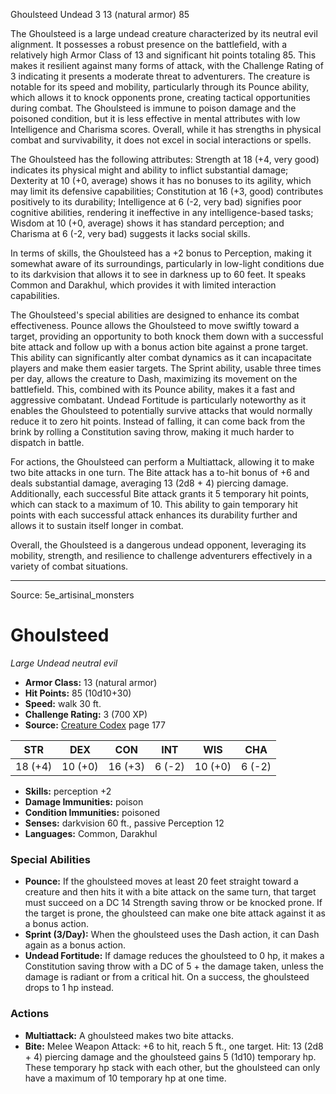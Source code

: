 <MonsterName/>Ghoulsteed</MonsterName>
<CreatureType/>Undead</CreatureType>
<CR/>3</CR>
<AC/>13 (natural armor)</AC>
<HP/>85</HP>
<summary>The Ghoulsteed is a large undead creature characterized by its neutral evil alignment. It possesses a robust presence on the battlefield, with a relatively high Armor Class of 13 and significant hit points totaling 85. This makes it resilient against many forms of attack, with the Challenge Rating of 3 indicating it presents a moderate threat to adventurers. The creature is notable for its speed and mobility, particularly through its Pounce ability, which allows it to knock opponents prone, creating tactical opportunities during combat. The Ghoulsteed is immune to poison damage and the poisoned condition, but it is less effective in mental attributes with low Intelligence and Charisma scores. Overall, while it has strengths in physical combat and survivability, it does not excel in social interactions or spells.</summary>

<detail>

The Ghoulsteed has the following attributes: Strength at 18 (+4, very good) indicates its physical might and ability to inflict substantial damage; Dexterity at 10 (+0, average) shows it has no bonuses to its agility, which may limit its defensive capabilities; Constitution at 16 (+3, good) contributes positively to its durability; Intelligence at 6 (-2, very bad) signifies poor cognitive abilities, rendering it ineffective in any intelligence-based tasks; Wisdom at 10 (+0, average) shows it has standard perception; and Charisma at 6 (-2, very bad) suggests it lacks social skills.

In terms of skills, the Ghoulsteed has a +2 bonus to Perception, making it somewhat aware of its surroundings, particularly in low-light conditions due to its darkvision that allows it to see in darkness up to 60 feet. It speaks Common and Darakhul, which provides it with limited interaction capabilities.

The Ghoulsteed's special abilities are designed to enhance its combat effectiveness. Pounce allows the Ghoulsteed to move swiftly toward a target, providing an opportunity to both knock them down with a successful bite attack and follow up with a bonus action bite against a prone target. This ability can significantly alter combat dynamics as it can incapacitate players and make them easier targets. The Sprint ability, usable three times per day, allows the creature to Dash, maximizing its movement on the battlefield. This, combined with its Pounce ability, makes it a fast and aggressive combatant. Undead Fortitude is particularly noteworthy as it enables the Ghoulsteed to potentially survive attacks that would normally reduce it to zero hit points. Instead of falling, it can come back from the brink by rolling a Constitution saving throw, making it much harder to dispatch in battle.

For actions, the Ghoulsteed can perform a Multiattack, allowing it to make two bite attacks in one turn. The Bite attack has a to-hit bonus of +6 and deals substantial damage, averaging 13 (2d8 + 4) piercing damage. Additionally, each successful Bite attack grants it 5 temporary hit points, which can stack to a maximum of 10. This ability to gain temporary hit points with each successful attack enhances its durability further and allows it to sustain itself longer in combat. 

Overall, the Ghoulsteed is a dangerous undead opponent, leveraging its mobility, strength, and resilience to challenge adventurers effectively in a variety of combat situations.</detail>



---

Source: 5e_artisinal_monsters

# Ghoulsteed

*Large* *Undead* *neutral evil*

- **Armor Class:** 13 (natural armor)
- **Hit Points:** 85 (10d10+30)
- **Speed:** walk 30 ft.
- **Challenge Rating:** 3 (700 XP)
- **Source:** [Creature Codex](https://koboldpress.com/kpstore/product/creature-codex-for-5th-edition-dnd) page 177

| STR | DEX | CON | INT | WIS | CHA |
| --- | --- | --- | --- | --- | --- |
| 18 (+4) | 10 (+0) | 16 (+3) | 6 (-2) | 10 (+0) | 6 (-2) |

- **Skills:** perception +2
- **Damage Immunities:** poison
- **Condition Immunities:** poisoned
- **Senses:** darkvision 60 ft., passive Perception 12
- **Languages:** Common, Darakhul

### Special Abilities

- **Pounce:** If the ghoulsteed moves at least 20 feet straight toward a creature and then hits it with a bite attack on the same turn, that target must succeed on a DC 14 Strength saving throw or be knocked prone. If the target is prone, the ghoulsteed can make one bite attack against it as a bonus action.
- **Sprint (3/Day):** When the ghoulsteed uses the Dash action, it can Dash again as a bonus action.
- **Undead Fortitude:** If damage reduces the ghoulsteed to 0 hp, it makes a Constitution saving throw with a DC of 5 + the damage taken, unless the damage is radiant or from a critical hit. On a success, the ghoulsteed drops to 1 hp instead.

### Actions

- **Multiattack:** A ghoulsteed makes two bite attacks.
- **Bite:** Melee Weapon Attack: +6 to hit, reach 5 ft., one target. Hit: 13 (2d8 + 4) piercing damage and the ghoulsteed gains 5 (1d10) temporary hp. These temporary hp stack with each other, but the ghoulsteed can only have a maximum of 10 temporary hp at one time.




